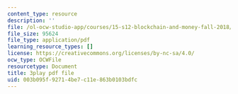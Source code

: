 ```yaml
---
content_type: resource
description: ''
file: /ol-ocw-studio-app/courses/15-s12-blockchain-and-money-fall-2018/003b095f92714be7c11e863b0103bdfc_EH6vE97qIP4.pdf
file_size: 95624
file_type: application/pdf
learning_resource_types: []
license: https://creativecommons.org/licenses/by-nc-sa/4.0/
ocw_type: OCWFile
resourcetype: Document
title: 3play pdf file
uid: 003b095f-9271-4be7-c11e-863b0103bdfc
---
```

